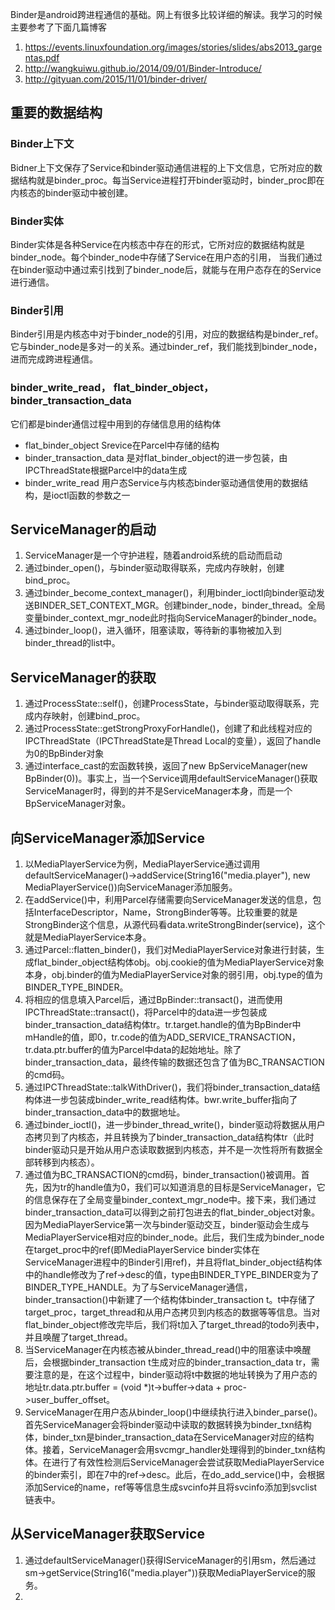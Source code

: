 Binder是android跨进程通信的基础。网上有很多比较详细的解读。我学习的时候主要参考了下面几篇博客

1. https://events.linuxfoundation.org/images/stories/slides/abs2013_gargentas.pdf
2. http://wangkuiwu.github.io/2014/09/01/Binder-Introduce/
3. http://gityuan.com/2015/11/01/binder-driver/

## 重要的数据结构
### Binder上下文
Bidner上下文保存了Service和binder驱动通信进程的上下文信息，它所对应的数据结构就是binder_proc。每当Service进程打开binder驱动时，binder_proc即在内核态的binder驱动中被创建。

### Binder实体
Binder实体是各种Service在内核态中存在的形式，它所对应的数据结构就是binder_node。每个binder_node中存储了Service在用户态的引用，
当我们通过在binder驱动中通过索引找到了binder_node后，就能与在用户态存在的Service进行通信。

### Binder引用
Binder引用是内核态中对于binder_node的引用，对应的数据结构是binder_ref。它与binder_node是多对一的关系。通过binder_ref，我们能找到binder_node，
进而完成跨进程通信。

### binder_write_read， flat_binder_object，binder_transaction_data
它们都是binder通信过程中用到的存储信息用的结构体
* flat_binder_object Srevice在Parcel中存储的结构
* binder_transaction_data 是对flat_binder_object的进一步包装，由IPCThreadState根据Parcel中的data生成
* binder_write_read 用户态Service与内核态binder驱动通信使用的数据结构，是ioctl函数的参数之一

## ServiceManager的启动

1. ServiceManager是一个守护进程，随着android系统的启动而启动
2. 通过binder_open()，与binder驱动取得联系，完成内存映射，创建bind_proc。
3. 通过binder_become_context_manager()，利用binder_ioctl向binder驱动发送BINDER_SET_CONTEXT_MGR。创建binder_node，binder_thread。全局变量binder_context_mgr_node此时指向ServiceManager的binder_node。
4. 通过binder_loop()，进入循环，阻塞读取，等待新的事物被加入到binder_thread的list中。

## ServiceManager的获取

1. 通过ProcessState::self()，创建ProcessState，与binder驱动取得联系，完成内存映射，创建bind_proc。
2. 通过ProcessState::getStrongProxyForHandle()，创建了和此线程对应的IPCThreadState（IPCThreadState是Thread Local的变量），返回了handle为0的BpBinder对象
3. 通过interface_cast<IServiceManager>的宏函数转换，返回了new BpServiceManager(new BpBinder(0))。事实上，当一个Service调用defaultServiceManager()获取ServiceManager时，得到的并不是ServiceManager本身，而是一个BpServiceManager对象。

## 向ServiceManager添加Service

1. 以MediaPlayerService为例，MediaPlayerService通过调用defaultServiceManager()->addService(String16("media.player"), new MediaPlayerService())向ServiceManager添加服务。
2. 在addService()中，利用Parcel存储需要向ServiceManager发送的信息，包括InterfaceDescriptor，Name，StrongBinder等等。比较重要的就是StrongBinder这个信息，从源代码看data.writeStrongBinder(service)，这个就是MediaPlayerService本身。
3. 通过Parcel::flatten_binder()，我们对MediaPlayerService对象进行封装，生成flat_binder_object结构体obj。obj.cookie的值为MediaPlayerService对象本身，obj.binder的值为MediaPlayerService对象的弱引用，obj.type的值为BINDER_TYPE_BINDER。
4. 将相应的信息填入Parcel后，通过BpBinder::transact()，进而使用IPCThreadState::transact()，将Parcel中的data进一步包装成binder_transaction_data结构体tr。tr.target.handle的值为BpBinder中mHandle的值，即0，tr.code的值为ADD_SERVICE_TRANSACTION，tr.data.ptr.buffer的值为Parcel中data的起始地址。除了binder_transaction_data，最终传输的数据还包含了值为BC_TRANSACTION的cmd码。
5. 通过IPCThreadState::talkWithDriver()，我们将binder_transaction_data结构体进一步包装成binder_write_read结构体。bwr.write_buffer指向了binder_transaction_data中的数据地址。
6. 通过binder_ioctl()，进一步binder_thread_write()，binder驱动将数据从用户态拷贝到了内核态，并且转换为了binder_transaction_data结构体tr（此时binder驱动只是开始从用户态读取数据到内核态，并不是一次性将所有数据全部转移到内核态）。
7. 通过值为BC_TRANSACTION的cmd码，binder_transaction()被调用。首先，因为tr的handle值为0，我们可以知道消息的目标是ServiceManager，它的信息保存在了全局变量binder_context_mgr_node中。接下来，我们通过binder_transaction_data可以得到之前打包进去的flat_binder_object对象。因为MediaPlayerService第一次与binder驱动交互，binder驱动会生成与MediaPlayerService相对应的binder_node。此后，我们生成为binder_node在target_proc中的ref(即MediaPlayerService binder实体在ServiceManager进程中的Binder引用ref)，并且将flat_binder_object结构体中的handle修改为了ref->desc的值，type由BINDER_TYPE_BINDER变为了BINDER_TYPE_HANDLE。为了与ServiceManager通信，binder_transaction()中新建了一个结构体binder_transaction t。t中存储了target_proc，target_thread和从用户态拷贝到内核态的数据等等信息。当对flat_binder_object修改完毕后，我们将t加入了target_thread的todo列表中，并且唤醒了target_thread。
8. 当ServiceManager在内核态被从binder_thread_read()中的阻塞读中唤醒后，会根据binder_transaction t生成对应的binder_transaction_data tr，需要注意的是，在这个过程中，binder驱动将t中数据的地址转换为了用户态的地址tr.data.ptr.buffer = (void *)t->buffer->data + proc->user_buffer_offset。
9. ServiceManager在用户态从binder_loop()中继续执行进入binder_parse()。首先ServiceManager会将binder驱动中读取的数据转换为binder_txn结构体，binder_txn是binder_transaction_data在ServiceManager对应的结构体。接着，ServiceManager会用svcmgr_handler处理得到的binder_txn结构体。在进行了有效性检测后ServiceManager会尝试获取MediaPlayerService的binder索引，即在7中的ref->desc。此后，在do_add_service()中，会根据添加Service的name，ref等等信息生成svcinfo并且将svcinfo添加到svclist链表中。

## 从ServiceManager获取Service

1. 通过defaultServiceManager()获得IServiceManager的引用sm，然后通过sm->getService(String16("media.player"))获取MediaPlayerService的服务。
2. 
